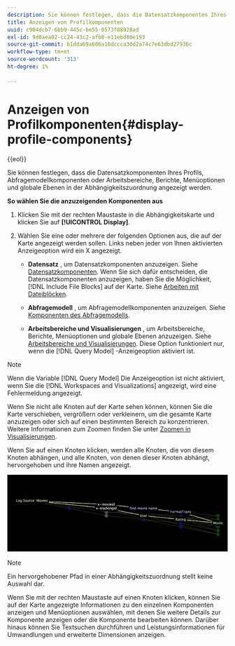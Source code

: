 ```yaml
---
description: Sie können festlegen, dass die Datensatzkomponenten Ihres Profils, Abfragemodellkomponenten oder Arbeitsbereiche, Berichte, Menüoptionen und globale Ebenen in der Abhängigkeitszuordnung angezeigt werden.
title: Anzeigen von Profilkomponenten
uuid: c904dcb7-6bb9-445c-be55-0573f88928ad
exl-id: 9d0aea02-cc24-43c2-afb8-e11ebd80e193
source-git-commit: b1dda69a606a16dccca30d2a74c7e63dbd27936c
workflow-type: tm+mt
source-wordcount: '313'
ht-degree: 1%

---
```


# Anzeigen von Profilkomponenten{#display-profile-components}

{{eol}}

Sie können festlegen, dass die Datensatzkomponenten Ihres Profils, Abfragemodellkomponenten oder Arbeitsbereiche, Berichte, Menüoptionen und globale Ebenen in der Abhängigkeitszuordnung angezeigt werden.

**So wählen Sie die anzuzeigenden Komponenten aus**

1. Klicken Sie mit der rechten Maustaste in die Abhängigkeitskarte und klicken Sie auf **[!UICONTROL Display]**.
1. Wählen Sie eine oder mehrere der folgenden Optionen aus, die auf der Karte angezeigt werden sollen. Links neben jeder von Ihnen aktivierten Anzeigeoption wird ein X angezeigt.

   * **Datensatz** , um Datensatzkomponenten anzuzeigen. Siehe [Datensatzkomponenten](../../../../../home/c-get-started/c-admin-intrf/c-dataset-mgrs/c-dep-maps/c-dataset-comp.md#concept-4afe28ad29d14eca8a5000847254c293). Wenn Sie sich dafür entscheiden, die Datensatzkomponenten anzuzeigen, haben Sie die Möglichkeit, [!DNL Include File Blocks] auf der Karte. Siehe [Arbeiten mit Dateiblöcken](../../../../../home/c-get-started/c-admin-intrf/c-dataset-mgrs/c-dep-maps/c-wkg-file-blocks.md#concept-3652bbabfbd34449a5f842d8aa598efc).

   * **Abfragemodell** , um Abfragemodellkomponenten anzuzeigen. Siehe [Komponenten des Abfragemodells](../../../../../home/c-get-started/c-admin-intrf/c-dataset-mgrs/c-dep-maps/c-qry-mod-comp.md#concept-32c6dadd32f74179b026c7e96d47710f).

   * **Arbeitsbereiche und Visualisierungen** , um Arbeitsbereiche, Berichte, Menüoptionen und globale Ebenen anzuzeigen. Siehe [Arbeitsbereiche und Visualisierungen](../../../../../home/c-get-started/c-admin-intrf/c-dataset-mgrs/c-dep-maps/c-wksps-vis.md#concept-abbd4fb115ff47f49f879466ce274921). Diese Option funktioniert nur, wenn die [!DNL Query Model] -Anzeigeoption aktiviert ist.

>[!NOTE]
>
>Wenn die Variable [!DNL Query Model] Die Anzeigeoption ist nicht aktiviert, wenn Sie die [!DNL Workspaces and Visualizations] angezeigt, wird eine Fehlermeldung angezeigt.

Wenn Sie nicht alle Knoten auf der Karte sehen können, können Sie die Karte verschieben, vergrößern oder verkleinern, um die gesamte Karte anzuzeigen oder sich auf einen bestimmten Bereich zu konzentrieren. Weitere Informationen zum Zoomen finden Sie unter [Zoomen in Visualisierungen](../../../../../home/c-get-started/c-vis/c-zoom-vis.md#concept-7e33670bb5344f78a316f1a84cc20530).

Wenn Sie auf einen Knoten klicken, werden alle Knoten, die von diesem Knoten abhängen, und alle Knoten, von denen dieser Knoten abhängt, hervorgehoben und ihre Namen angezeigt.

![](assets/vis_DependencyMap_HighlightedPath.png)

>[!NOTE]
>
>Ein hervorgehobener Pfad in einer Abhängigkeitszuordnung stellt keine Auswahl dar.

Wenn Sie mit der rechten Maustaste auf einen Knoten klicken, können Sie auf der Karte angezeigte Informationen zu den einzelnen Komponenten anzeigen und Menüoptionen auswählen, mit denen Sie weitere Details zur Komponente anzeigen oder die Komponente bearbeiten können. Darüber hinaus können Sie Textsuchen durchführen und Leistungsinformationen für Umwandlungen und erweiterte Dimensionen anzeigen.
